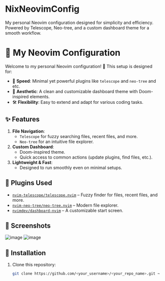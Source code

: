 # NixNeovimConfig

My personal Neovim configuration designed for simplicity and efficiency. 
Powered by Telescope, Neo-tree, and a custom dashboard theme for a smooth workflow.

# 📝 My Neovim Configuration

Welcome to my personal Neovim configuration! 🎉 This setup is designed for:
- 🚀 **Speed**: Minimal yet powerful plugins like `telescope` and `neo-tree` and etc.
- 🎨 **Aesthetic**: A clean and customizable dashboard theme with Doom-inspired elements.
- 🛠️ **Flexibility**: Easy to extend and adapt for various coding tasks.

## ✨ Features
1. **File Navigation**:
   - `Telescope` for fuzzy searching files, recent files, and more.
   - `Neo-tree` for an intuitive file explorer.
2. **Custom Dashboard**:
   - Doom-inspired theme.
   - Quick access to common actions (update plugins, find files, etc.).
3. **Lightweight & Fast**:
   - Designed to run smoothly even on minimal setups.

## 🔧 Plugins Used
- [`nvim-telescope/telescope.nvim`](https://github.com/nvim-telescope/telescope.nvim) – Fuzzy finder for files, recent files, and more.
- [`nvim-neo-tree/neo-tree.nvim`](https://github.com/nvim-neo-tree/neo-tree.nvim) – Modern file explorer.
- [`nvimdev/dashboard-nvim`](https://github.com/nvimdev/dashboard-nvim) – A customizable start screen.

## 📸 Screenshots
![image](https://github.com/user-attachments/assets/d396bf86-8e39-44a0-b3ac-78bc6233704f)
![image](https://github.com/user-attachments/assets/e4168675-4ab3-4657-a3fb-ab1f492b8aa3)

## 🚀 Installation
1. Clone this repository:
   ```bash
   git clone https://github.com/<your_username>/<your_repo_name>.git ~/.config/nvim
